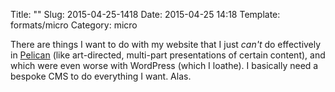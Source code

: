 Title: ""
Slug: 2015-04-25-1418
Date: 2015-04-25 14:18
Template: formats/micro
Category: micro

There are things I want to do with my website that I just *can't* do effectively
in [Pelican] \(like art-directed, multi-part presentations of certain content),
and which were even worse with WordPress (which I loathe). I basically need a
bespoke CMS to do everything I want. Alas.

[Pelican]: http://docs.getpelican.com/en/3.5.0/index.html